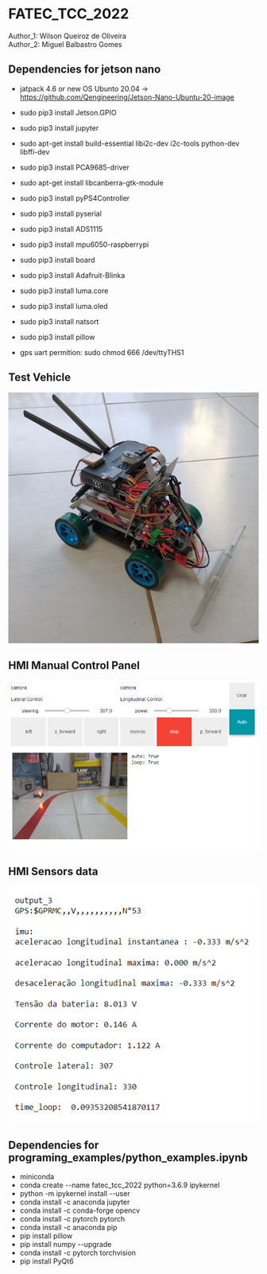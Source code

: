 # FATEC_TCC_2022

<p>Author_1: Wilson Queiroz de Oliveira</br>
Author_2: Miguel Balbastro Gomes </p>

## Dependencies for jetson nano

- jatpack 4.6 or new OS Ubunto 20.04 -> https://github.com/Qengineering/Jetson-Nano-Ubuntu-20-image
- sudo pip3 install Jetson.GPIO
- sudo pip3 install jupyter

- sudo apt-get install build-essential libi2c-dev i2c-tools python-dev libffi-dev
- sudo pip3 install PCA9685-driver

- sudo apt-get install libcanberra-gtk-module
- sudo pip3 install pyPS4Controller

- sudo pip3 install pyserial
- sudo pip3 install ADS1115
- sudo pip3 install mpu6050-raspberrypi
- sudo pip3 install board
- sudo pip3 install Adafruit-Blinka
- sudo pip3 install luma.core
- sudo pip3 install luma.oled
- sudo pip3 install natsort
- sudo pip3 install pillow

- gps uart permition: sudo chmod 666 /dev/ttyTHS1

## Test Vehicle

![plot](./images/test_vehicle.jpg)

## HMI Manual Control Panel

![plot](./images/ihm_manual_control_2.png)

## HMI Sensors data

![plot](./images/ihm_manual_control_3.png)

## Dependencies for programing_examples/python_examples.ipynb

- miniconda
- conda create --name fatec_tcc_2022 python=3.6.9 ipykernel
- python -m ipykernel install --user
- conda install -c anaconda jupyter
- conda install -c conda-forge opencv
- conda install -c pytorch pytorch
- conda install -c anaconda pip
- pip install pillow
- pip install numpy --upgrade
- conda install -c pytorch torchvision
- pip install PyQt6
